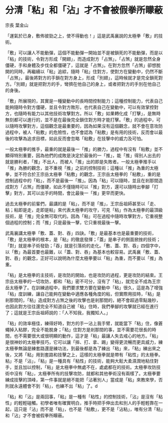 # 分清「粘」和「沾」才不會被假拳所矇蔽

宗長
葉金山

「運氣於已身，敷佈彼勁之上，使不得動也！」這是武禹襄說的太極拳「敷」的技術。

「敷」可以讓人不能動彈，這個不能動彈一開始並不是被鎖死的不能動彈，而是以「粘」的技術，令對方形成「開翅」，而造成對方「占煞」，「占煞」就是忽然全身僵硬，手和身體及步伐全都僵硬了，這就是「占煞」。在對方忽然「占煞」卻想脫開的同時，再繼續以「粘」追綜，隨時「粘」住對方，使對方在變動中，仍然不斷「占煞」，最後將對方的手鎖在對方身上，形成「別翅」，這時候就才是完全鎖死對方。「別翅」就是把對方的手，彎擠在他自己的身上，或者把對方的手別在他自己的身後。

「敷」所展現的，其實是一種變動中的長時間控制能力；這種控制能力，代表自己能夠隨時令對方僵硬，並且令對方敗形，也代表自己在變動中，可以有效掌控對方，也隨時有能力以其他技術攻擊對方。所以「敷」如果轉化成「打擊」，是無時無刻都可以進行的，並不是在最後完全鎖住對方時才能打擊。「敷」的過程中，可以隨時攻擊對方，這個觀念是最重要的，因為如果沒有這個觀念，就不會在意攻防過程中，被人「粘敷」的危險性，也不會認為「粘敷」是有用的技術，反而會以最後的攻擊為追求目標，如此反而會忽略「粘敷」在技擊中的威力及可怕。

一般太極拳的推手，最重的就是最後一「推」的勝力，過程中有沒有「粘敷」並不顯得特別重要，因為他們的成敗是決定於最後的一「推」，能「推」得別人出去的就是勝利者，「推」不出人，而被人「推」出的即是失敗者。一般太極拳推手以「推」為勝的觀念，並不重視「推」之前的控制技術；這種以「推」為重的太極拳，並不符合於王宗岳太極拳「粘敷」的觀念，王宗岳太極拳的「粘敷」，重的是控制過程中的「粘」，而不是最後一「推」。因為「粘」可以隨時，並且在剎那間造成對方「占煞」而僵硬，如此不僅隨時可以「推」對方，還可以隨時出拳腳「打擊」對方，其可以出手的時間，會比最後一「推」更早而更快。

過去太極拳的前輩們，最講的是「粘」，而不是「推」，王宗岳祖師甚至以「走、粘；粘即是走，走即是粘」來代表太極拳的攻守，可見「粘」作為太極拳的最頂級技術，是「推」完全無可取代的。因為「粘」可在過程中隨時攻擊對方，它重視整個過程的控制；而「推」只是最後一擊，它只重視最後一擊。

武禹襄講太極拳「敷、蓋、對、吞」四訣。「敷」是最基本也是最重要的技術，「敷」是太極拳的根本，是「粘」的徹底發揮；「蓋」是串子的側面掀挫的技術；「對」就是串子術發勁；「吞」就是引落術的走化。「敷、蓋、對、吞」四個字中，以「敷」為最首要也最難，以「蓋、對、吞」為基本也較容易。武禹襄「敷、蓋、對、吞」的觀念，正好可以說明為什麼太極拳要以「粘」為重，而不要以「推」為重。

「粘」是太極拳的主技術，是攻防的開始，也是攻防的過程，更是攻防的結束。王宗岳太極拳的一切攻防，都和「粘」密不可分，沒有了「粘」，就完全不成為王宗岳太極拳了。在訓練過程中，我們要求雙方要在變動中「粘」很久，這是為了增強「粘」度訓練，讓自己能夠在變動中適應各種角度的粘，但實際用技時，「粘」是剎那間的，「粘」造成對方占煞之後的攻擊也是剎那間的，絕不會超過零點幾秒，也因此對方往往還完全不知道自己被「粘」住時，我們拳腳的攻擊就已經在進行了；這就是王宗岳祖師說的：「人不知我，我獨知人。」

「粘」的效率極佳，練得好時，對方的手一沾上我手臂，就能當下「粘」住，像蒼蠅掉入粘膠，完全不能脫身；「粘」住對方是剎那間的事，並不需要花很長的時間，也不需要很大或很明顯的動作，這才是「粘」最讓人失去戒心的地方。「粘」是很神妙的太極拳技巧，它可以讓「摔、打、拿、踢」變得更流暢而更具威力，練太極拳無論是練套路還是練功法，到最後都是為了練出「粘」來，「粘」練出來之後，又將「粘」用到套路和技擊之上，這樣的太極拳就是帶有「粘性」的太極拳。粘」不是「沾」，「粘」是一種具有「粘性」的技術，能夠大鬆大柔濕潤地粘住對手，並且加以控制，「粘」是太極拳中無處不在，處處都在的技術。太極拳攻防技術中沒有「粘」，太極拳所有的技擊攻防，就都和其他拳術沒有兩樣了。太極拳要練成技擊的頂峰，第一件事就是絕不能把「沾著別人」當成是「粘」來教來學，否則就永遠體會不到「粘」，也練不出「粘」了。d

「粘」和「沾」是兩回事，「粘」是一種有「粘性」的控制技術，「沾」是沒有「粘性」的輕輕碰觸。初學者唯有確實明白，推手時把手伸出去和別人的手輕輕靠在一起，這只是「沾」而不是「粘」，也不是「粘敷」，更不是「沾粘」，唯有分清「粘」和「沾」才不會被假拳所矇蔽。